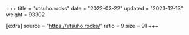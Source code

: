 +++
title = "utsuho.rocks"
date = "2022-03-22"
updated = "2023-12-13"
weight = 93302

[extra]
source = "https://utsuho.rocks/"
ratio = 9
size = 91
+++
